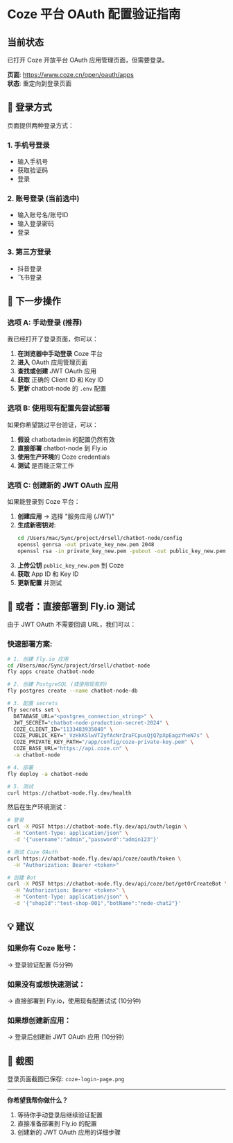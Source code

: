 # Coze 平台 OAuth 配置验证指南

## 当前状态

已打开 Coze 开放平台 OAuth 应用管理页面，但需要登录。

**页面**: https://www.coze.cn/open/oauth/apps  
**状态**: 重定向到登录页面

## 🔐 登录方式

页面提供两种登录方式：

### 1. 手机号登录
- 输入手机号
- 获取验证码
- 登录

### 2. 账号登录 (当前选中)
- 输入账号名/账号ID
- 输入登录密码
- 登录

### 3. 第三方登录
- 抖音登录
- 飞书登录

## 📝 下一步操作

### 选项 A: 手动登录 (推荐)

我已经打开了登录页面，你可以：

1. **在浏览器中手动登录** Coze 平台
2. **进入** OAuth 应用管理页面
3. **查找或创建** JWT OAuth 应用
4. **获取** 正确的 Client ID 和 Key ID
5. **更新** chatbot-node 的 `.env` 配置

### 选项 B: 使用现有配置先尝试部署

如果你希望跳过平台验证，可以：

1. **假设** chatbotadmin 的配置仍然有效
2. **直接部署** chatbot-node 到 Fly.io
3. **使用生产环境**的 Coze credentials
4. **测试** 是否能正常工作

### 选项 C: 创建新的 JWT OAuth 应用

如果能登录到 Coze 平台：

1. **创建应用** → 选择 "服务应用 (JWT)"
2. **生成新密钥对**:
   ```bash
   cd /Users/mac/Sync/project/drsell/chatbot-node/config
   openssl genrsa -out private_key_new.pem 2048
   openssl rsa -in private_key_new.pem -pubout -out public_key_new.pem
   ```
3. **上传公钥** `public_key_new.pem` 到 Coze
4. **获取** App ID 和 Key ID
5. **更新配置** 并测试

## 🚀 或者：直接部署到 Fly.io 测试

由于 JWT OAuth 不需要回调 URL，我们可以：

### 快速部署方案:

```bash
# 1. 创建 Fly.io 应用
cd /Users/mac/Sync/project/drsell/chatbot-node
fly apps create chatbot-node

# 2. 创建 PostgreSQL (或使用现有的)
fly postgres create --name chatbot-node-db

# 3. 配置 secrets
fly secrets set \
  DATABASE_URL="<postgres_connection_string>" \
  JWT_SECRET="chatbot-node-production-secret-2024" \
  COZE_CLIENT_ID="1133483935040" \
  COZE_PUBLIC_KEY="_VzHkKSlwVT2yfAcNrZraFCpusQjQ7pXpEagzYheN7s" \
  COZE_PRIVATE_KEY_PATH="/app/config/coze-private-key.pem" \
  COZE_BASE_URL="https://api.coze.cn" \
  -a chatbot-node

# 4. 部署
fly deploy -a chatbot-node

# 5. 测试
curl https://chatbot-node.fly.dev/health
```

然后在生产环境测试：
```bash
# 登录
curl -X POST https://chatbot-node.fly.dev/api/auth/login \
  -H "Content-Type: application/json" \
  -d '{"username":"admin","password":"admin123"}'

# 测试 Coze OAuth
curl https://chatbot-node.fly.dev/api/coze/oauth/token \
  -H "Authorization: Bearer <token>"

# 创建 Bot
curl -X POST https://chatbot-node.fly.dev/api/coze/bot/getOrCreateBot \
  -H "Authorization: Bearer <token>" \
  -H "Content-Type: application/json" \
  -d '{"shopId":"test-shop-001","botName":"node-chat2"}'
```

## 💡 建议

### 如果你有 Coze 账号：
→ 登录验证配置 (5分钟)

### 如果没有或想快速测试：
→ 直接部署到 Fly.io，使用现有配置试试 (10分钟)

### 如果想创建新应用：
→ 登录后创建新 JWT OAuth 应用 (10分钟)

## 📸 截图

登录页面截图已保存: `coze-login-page.png`

---

**你希望我帮你做什么？**

1. 等待你手动登录后继续验证配置
2. 直接准备部署到 Fly.io 的配置
3. 创建新的 JWT OAuth 应用的详细步骤

